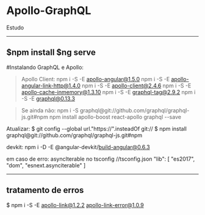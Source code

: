 # Apollo-GraphQL
Estudo

------------------------
$npm install 
$ng serve
------------------------

#Instalando GraphQL e Apollo: 
> Apollo Client:
                npm i -S -E apollo-angular@1.5.0 
				npm i -S -E apollo-angular-link-http@1.4.0 
				npm i -S -E apollo-client@2.4.6 
				npm i -S -E apollo-cache-inmemory@1.3.10
				npm i -S -E graphql-tag@2.9.2
        		npm i -S -E graphql@0.13.3

> Se ainda não:
                npm i -S graphql@git://github.com/graphql/graphql-js.git#npm
                npm install apollo-boost react-apollo graphql --save

Atualizar:
        $ git config --global url."https://".insteadOf git://
        $ npm install graphql@git://github.com/graphql/graphql-js.git#npm


devkit:
        npm i -D -E @angular-devkit/build-angular@0.6.3

em caso de erro: asyncIterable no tsconfig
      //tsconfig.json
"lib": [
      "es2017",
      "dom",
      "esnext.asynciterable"
    ]
      
------------------------
tratamento de erros 
------------------------
$ npm i -S -E apollo-link@1.2.2 apollo-link-error@1.0.9